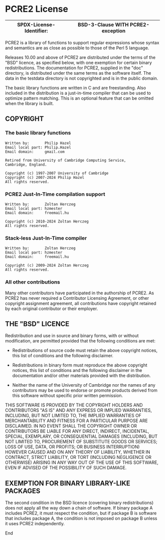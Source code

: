 # PCRE2 License

| SPDX-License-Identifier: | BSD-3-Clause WITH PCRE2-exception |
| ------------------------ | --------------------------------- |

PCRE2 is a library of functions to support regular expressions whose syntax
and semantics are as close as possible to those of the Perl 5 language.

Releases 10.00 and above of PCRE2 are distributed under the terms of the "BSD"
licence, as specified below, with one exemption for certain binary
redistributions. The documentation for PCRE2, supplied in the "doc" directory,
is distributed under the same terms as the software itself. The data in the
testdata directory is not copyrighted and is in the public domain.

The basic library functions are written in C and are freestanding. Also
included in the distribution is a just-in-time compiler that can be used to
optimize pattern matching. This is an optional feature that can be omitted when
the library is built.

## COPYRIGHT

### The basic library functions

    Written by:       Philip Hazel
    Email local part: Philip.Hazel
    Email domain:     gmail.com

    Retired from University of Cambridge Computing Service,
    Cambridge, England.

    Copyright (c) 1997-2007 University of Cambridge
    Copyright (c) 2007-2024 Philip Hazel
    All rights reserved.

### PCRE2 Just-In-Time compilation support

    Written by:       Zoltan Herczeg
    Email local part: hzmester
    Email domain:     freemail.hu

    Copyright (c) 2010-2024 Zoltan Herczeg
    All rights reserved.

### Stack-less Just-In-Time compiler

    Written by:       Zoltan Herczeg
    Email local part: hzmester
    Email domain:     freemail.hu

    Copyright (c) 2009-2024 Zoltan Herczeg
    All rights reserved.

### All other contributions

Many other contributors have participated in the authorship of PCRE2. As PCRE2
has never required a Contributor Licensing Agreement, or other copyright
assignment agreement, all contributions have copyright retained by each
original contributor or their employer.

## THE "BSD" LICENCE

Redistribution and use in source and binary forms, with or without
modification, are permitted provided that the following conditions are met:

- Redistributions of source code must retain the above copyright notices,
  this list of conditions and the following disclaimer.

- Redistributions in binary form must reproduce the above copyright
  notices, this list of conditions and the following disclaimer in the
  documentation and/or other materials provided with the distribution.

- Neither the name of the University of Cambridge nor the names of any
  contributors may be used to endorse or promote products derived from this
  software without specific prior written permission.

THIS SOFTWARE IS PROVIDED BY THE COPYRIGHT HOLDERS AND CONTRIBUTORS "AS IS"
AND ANY EXPRESS OR IMPLIED WARRANTIES, INCLUDING, BUT NOT LIMITED TO, THE
IMPLIED WARRANTIES OF MERCHANTABILITY AND FITNESS FOR A PARTICULAR PURPOSE
ARE DISCLAIMED. IN NO EVENT SHALL THE COPYRIGHT OWNER OR CONTRIBUTORS BE
LIABLE FOR ANY DIRECT, INDIRECT, INCIDENTAL, SPECIAL, EXEMPLARY, OR
CONSEQUENTIAL DAMAGES (INCLUDING, BUT NOT LIMITED TO, PROCUREMENT OF
SUBSTITUTE GOODS OR SERVICES; LOSS OF USE, DATA, OR PROFITS; OR BUSINESS
INTERRUPTION) HOWEVER CAUSED AND ON ANY THEORY OF LIABILITY, WHETHER IN
CONTRACT, STRICT LIABILITY, OR TORT (INCLUDING NEGLIGENCE OR OTHERWISE)
ARISING IN ANY WAY OUT OF THE USE OF THIS SOFTWARE, EVEN IF ADVISED OF THE
POSSIBILITY OF SUCH DAMAGE.

## EXEMPTION FOR BINARY LIBRARY-LIKE PACKAGES

The second condition in the BSD licence (covering binary redistributions) does
not apply all the way down a chain of software. If binary package A includes
PCRE2, it must respect the condition, but if package B is software that
includes package A, the condition is not imposed on package B unless it uses
PCRE2 independently.

End
